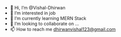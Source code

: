 - 👋 Hi, I’m @Vishal-Dhirwan
- 👀 I’m interested in job
- 🌱 I’m currently learning MERN Stack
- 💞️ I’m looking to collaborate on ...
- 📫 How to reach me dhirwanvishal123@gmail.com

<!---
Vishal-Dhirwan/Vishal-Dhirwan is a ✨ special ✨ repository because its `README.md` (this file) appears on your GitHub profile.
You can click the Preview link to take a look at your changes.
--->
